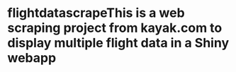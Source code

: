 # flightdatascrapeThis is a web scraping project from kayak.com to display multiple flight data in a Shiny webapp
